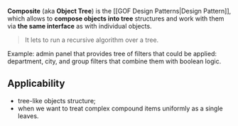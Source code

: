 **Composite** (aka **Object Tree**) is the [[GOF Design Patterns|Design Pattern]], which allows to **compose objects into tree** structures and work with them via **the same interface** as with individual objects.

> It lets to run a recursive algorithm over a tree.

Example: admin panel that provides tree of filters that could be applied: department, city, and group filters that combine them with boolean logic.
## Applicability

- tree-like objects structure;
- when we want to treat complex compound items uniformly as a single leaves.
